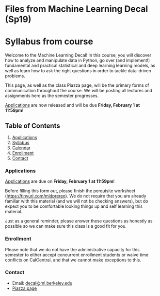 # Files from Machine Learning Decal (Sp19)
# Syllabus from course

Welcome to the Machine Learning Decal! In this course, you will discover how to analyze and manipulate data in Python, go over (and implement!) fundamental and practical statistical and deep learning learning models, as well as learn how to ask the right questions in order to tackle data-driven problems. 

This page, as well as the class Piazza page, will be the primary forms of communication throughout the course. We will be posting all lectures and assignments here as the semester progresses. 

[Applications](https://tinyurl.com/mld-apply) are now released and will be due **Friday, February 1 at 11:59pm**!

## Table of Contents
1. [Applications](#applications)
2. [Syllabus](https://github.com/mlberkeley/Machine-Learning-Decal-Spring-2019/blob/master/MLD%20Syllabus%20Spring%202019.pdf)
3. [Calendar](https://calendar.google.com/calendar/embed?src=berkeley.edu_vn5f27ta1n7g9571rqpmeerv2g%40group.calendar.google.com&ctz=America%2FLos_Angeles)
4. [Enrollment](#enrollment)
5. [Contact](#contact)


### Applications
[Applications](https://tinyurl.com/mld-apply) are due on **Friday, February 1 at 11:59pm**!

Before filling this form out, please finish the perquisite worksheet (https://tinyurl.com/mldprereq). We do not require that you are already familiar with this material (and we will not be checking answers), but do expect you to be comfortable looking things up and self learning this material. 

Just as a general reminder, please answer these questions as honestly as possible so we can make sure this class is a good fit for you.

### Enrollment
Please note that we do not have the administrative capacity for this semester to either accept concurrent enrollment students or waive time conflicts on CalCentral, and that we cannot make exceptions to this.

### Contact
- Email: decal@ml.berkeley.edu
- [Piazza page](https://piazza.com/class/jr5mpmbjvaa9w)
